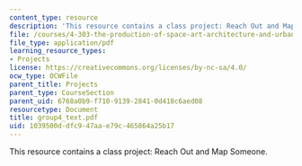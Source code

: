 ```yaml
---
content_type: resource
description: 'This resource contains a class project: Reach Out and Map Someone.'
file: /courses/4-303-the-production-of-space-art-architecture-and-urbanism-in-dialogue-fall-2006/1039500ddfc947aae79c465864a25b17_group4_text.pdf
file_type: application/pdf
learning_resource_types:
- Projects
license: https://creativecommons.org/licenses/by-nc-sa/4.0/
ocw_type: OCWFile
parent_title: Projects
parent_type: CourseSection
parent_uid: 6768a0b9-f710-9139-2841-0d418c6aed08
resourcetype: Document
title: group4_text.pdf
uid: 1039500d-dfc9-47aa-e79c-465864a25b17
---
```

This resource contains a class project: Reach Out and Map Someone.